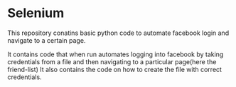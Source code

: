 # Selenium
This repository conatins basic python code to automate facebook login and navigate to a certain page.

It contains code that when run automates logging into facebook by taking credentials from a file and then navigating to a particular page(here the friend-list)
It also contains the code on how to create the file with correct credentials.
